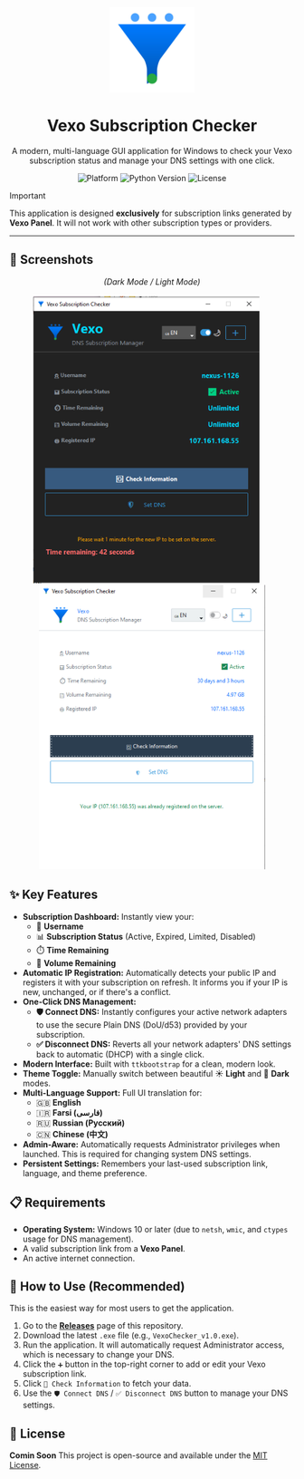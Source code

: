 <p align="center">
  <img src="./logo.jpg" alt="Vexo Subscription Checker Logo" width="150"/>
</p>

<h1 align="center">Vexo Subscription Checker</h1>

<p align="center">
  A modern, multi-language GUI application for Windows to check your Vexo subscription status and manage your DNS settings with one click.
</p>

<p align="center">
  <img alt="Platform" src="https://img.shields.io/badge/platform-Windows-orange.svg">
  <img alt="Python Version" src="https://img.shields.io/badge/python-3.7+-blue.svg">
  <img alt="License" src="https://img.shields.io/badge/license-MIT-green.svg">
</p>

> [!IMPORTANT]
> This application is designed **exclusively** for subscription links generated by **Vexo Panel**. It will not work with other subscription types or providers.

---

## 📸 Screenshots

<p align="center">
  <em>(Dark Mode / Light Mode)</em>
  <br><br>
  <img src="./dark.png" alt="Dark Mode Screenshot" width="400"/>
  &nbsp;&nbsp;&nbsp;&nbsp;
  <img src="./light.png" alt="Light Mode Screenshot" width="400"/>
</p>


## ✨ Key Features

* **Subscription Dashboard:** Instantly view your:
    * 👤 **Username**
    * 📊 **Subscription Status** (Active, Expired, Limited, Disabled)
    * ⏱️ **Time Remaining**
    * 💾 **Volume Remaining**
* **Automatic IP Registration:** Automatically detects your public IP and registers it with your subscription on refresh. It informs you if your IP is new, unchanged, or if there's a conflict.
* **One-Click DNS Management:**
    * **🛡️ Connect DNS:** Instantly configures your active network adapters to use the secure Plain DNS (DoU/d53) provided by your subscription.
    * **✅ Disconnect DNS:** Reverts all your network adapters' DNS settings back to automatic (DHCP) with a single click.
* **Modern Interface:** Built with `ttkbootstrap` for a clean, modern look.
* **Theme Toggle:** Manually switch between beautiful ☀️ **Light** and 🌙 **Dark** modes.
* **Multi-Language Support:** Full UI translation for:
    * 🇬🇧 **English**
    * 🇮🇷 **Farsi (فارسی)**
    * 🇷🇺 **Russian (Русский)**
    * 🇨🇳 **Chinese (中文)**
* **Admin-Aware:** Automatically requests Administrator privileges when launched. This is required for changing system DNS settings.
* **Persistent Settings:** Remembers your last-used subscription link, language, and theme preference.

## 📋 Requirements

* **Operating System:** Windows 10 or later (due to `netsh`, `wmic`, and `ctypes` usage for DNS management).
* A valid subscription link from a **Vexo Panel**.
* An active internet connection.

## 🚀 How to Use (Recommended)

This is the easiest way for most users to get the application.

1.  Go to the [**Releases**](https://github.com/YOUR_USERNAME/YOUR_REPO/releases) page of this repository.
2.  Download the latest `.exe` file (e.g., `VexoChecker_v1.0.exe`).
3.  Run the application. It will automatically request Administrator access, which is necessary to change your DNS.
4.  Click the `➕` button in the top-right corner to add or edit your Vexo subscription link.
5.  Click `🔄 Check Information` to fetch your data.
6.  Use the `🛡️ Connect DNS` / `✅ Disconnect DNS` button to manage your DNS settings.

## 📄 License
**Comin Soon**
This project is open-source and available under the [MIT License](LICENSE).
